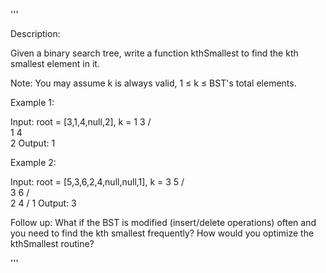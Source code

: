 '''

Description:

Given a binary search tree, write a function kthSmallest to find the kth smallest element in it.

Note:
You may assume k is always valid, 1 ≤ k ≤ BST's total elements.



Example 1:

Input: root = [3,1,4,null,2], k = 1
   3
  / \
 1   4
  \
   2
Output: 1



Example 2:

Input: root = [5,3,6,2,4,null,null,1], k = 3
       5
      / \
     3   6
    / \
   2   4
  /
 1
Output: 3


Follow up:
What if the BST is modified (insert/delete operations) often and you need to find the kth smallest frequently? How would you optimize the kthSmallest routine?

'''
